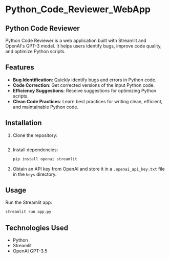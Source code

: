 # Python_Code_Reviewer_WebApp

## Python Code Reviewer

Python Code Reviewer is a web application built with Streamlit and OpenAI's GPT-3 model. It helps users identify bugs, improve code quality, and optimize Python scripts.

## Features

- **Bug Identification**: Quickly identify bugs and errors in Python code.
- **Code Correction**: Get corrected versions of the input Python code.
- **Efficiency Suggestions**: Receive suggestions for optimizing Python scripts.
- **Clean Code Practices**: Learn best practices for writing clean, efficient, and maintainable Python code.

## Installation

1. Clone the repository:

    ```bash
    
    ```

2. Install dependencies:

    ```bash
    pip install openai streamlit
    ```

3. Obtain an API key from OpenAI and store it in a `.openai_api_key.txt` file in the `keys` directory.

## Usage

Run the Streamlit app:

```bash
streamlit run app.py
```

## Technologies Used
- Python
- Streamlit
- OpenAI GPT-3.5
